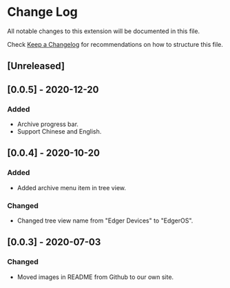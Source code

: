 # Change Log

All notable changes to this extension will be documented in this file.

Check [Keep a Changelog](http://keepachangelog.com/) for recommendations on how to structure this file.

## [Unreleased]

## [0.0.5] - 2020-12-20

### Added

- Archive progress bar.
- Support Chinese and English.

## [0.0.4] - 2020-10-20

### Added

- Added archive menu item in tree view.

### Changed

- Changed tree view name from "Edger Devices" to "EdgerOS".

## [0.0.3] - 2020-07-03

### Changed

- Moved images in README from Github to our own site.
